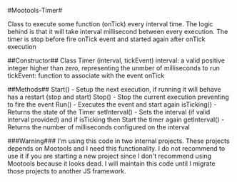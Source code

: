 #Mootools-Timer#

Class to execute some function (onTick) every interval time.
The logic behind is that it will take interval millisecond between every execution.
The timer is stop before fire onTick event and started again after onTick execution

##Constructor##
    Class Timer (interval, tickEvent)
    interval: a valid positive integer higher than zero, representing the unmber of milliseconds to run
    tickEvent: function to associate with the event onTick

##Methods##
    Start() - Setup the next execution, if running it will behave has a restart (stop and start)
    Stop() - Stop the current execution preventing to fire the event
    Run() - Executes the event and start again
    isTicking() - Returns the state of the Timer
    setInterval() - Sets the interval (if valid interval provided) and if isTicking then Start the timer again
    getInterval() - Returns the number of milliseconds configured on the interval

###Warning###
I'm using this code in two internal projects. These projects depends on Mootools and I need this functionality. I do not recommend to use it if you are starting a new project since I don't recommend using Mootools because it looks dead.
I will maintain this code until I migrate those projects to another JS framework.

